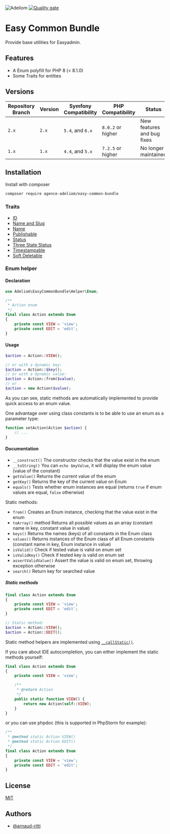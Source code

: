 
![Adeliom](https://adeliom.com/public/uploads/2017/09/Adeliom_logo.png)
[![Quality gate](https://sonarcloud.io/api/project_badges/quality_gate?project=agence-adeliom_easy-common-bundle)](https://sonarcloud.io/dashboard?id=agence-adeliom_easy-common-bundle)

# Easy Common Bundle

Provide base utilities for Easyadmin.


## Features

- A Enum polyfill for PHP 8 (< 8.1.0)
- Some Traits for entities

## Versions

| Repository Branch | Version | Symfony Compatibility | PHP Compatibility | Status                     |
|-------------------|---------|-----------------------|-------------------|----------------------------|
| `2.x`             | `2.x`   | `5.4`, and `6.x`      | `8.0.2` or higher | New features and bug fixes |
| `1.x`             | `1.x`   | `4.4`, and `5.x`      | `7.2.5` or higher | No longer maintained       |

## Installation

Install with composer

```bash
composer require agence-adeliom/easy-common-bundle
```

### Traits

* [ID](src/Traits/EntityIdTrait.php)
* [Name and Slug](src/Traits/EntityNameSlugTrait.php)
* [Name](src/Traits/EntityNameTrait.php)
* [Publishable](src/Traits/EntityPublishableTrait.php)
* [Status](src/Traits/EntityStatusTrait.php)
* [Three State Status](src/Traits/EntityThreeStateStatusTrait.php)
* [Timestampable](src/Traits/EntityTimestampableTrait.php)
* [Soft Deletable](src/Traits/EntitySoftDeletableTrait.php)

### Enum helper

#### Declaration

```php
use Adeliom\EasyCommonBundle\Helper\Enum;

/**
 * Action enum
 */
final class Action extends Enum
{
    private const VIEW = 'view';
    private const EDIT = 'edit';
}
```

#### Usage

```php
$action = Action::VIEW();

// or with a dynamic key:
$action = Action::$key();
// or with a dynamic value:
$action = Action::from($value);
// or
$action = new Action($value);
```

As you can see, static methods are automatically implemented to provide quick access to an enum value.

One advantage over using class constants is to be able to use an enum as a parameter type:

```php
function setAction(Action $action) {
    // ...
}
```

#### Documentation

- `__construct()` The constructor checks that the value exist in the enum
- `__toString()` You can `echo $myValue`, it will display the enum value (value of the constant)
- `getValue()` Returns the current value of the enum
- `getKey()` Returns the key of the current value on Enum
- `equals()` Tests whether enum instances are equal (returns `true` if enum values are equal, `false` otherwise)

Static methods:

- `from()` Creates an Enum instance, checking that the value exist in the enum
- `toArray()` method Returns all possible values as an array (constant name in key, constant value in value)
- `keys()` Returns the names (keys) of all constants in the Enum class
- `values()` Returns instances of the Enum class of all Enum constants (constant name in key, Enum instance in value)
- `isValid()` Check if tested value is valid on enum set
- `isValidKey()` Check if tested key is valid on enum set
- `assertValidValue()` Assert the value is valid on enum set, throwing exception otherwise
- `search()` Return key for searched value

##### Static methods

```php
final class Action extends Enum
{
    private const VIEW = 'view';
    private const EDIT = 'edit';
}

// Static method:
$action = Action::VIEW();
$action = Action::EDIT();
```

Static method helpers are implemented using [`__callStatic()`](http://www.php.net/manual/en/language.oop5.overloading.php#object.callstatic).

If you care about IDE autocompletion, you can either implement the static methods yourself:

```php
final class Action extends Enum
{
    private const VIEW = 'view';

    /**
     * @return Action
     */
    public static function VIEW() {
        return new Action(self::VIEW);
    }
}
```

or you can use phpdoc (this is supported in PhpStorm for example):

```php
/**
 * @method static Action VIEW()
 * @method static Action EDIT()
 */
final class Action extends Enum
{
    private const VIEW = 'view';
    private const EDIT = 'edit';
}
```


## License

[MIT](https://choosealicense.com/licenses/mit/)


## Authors

- [@arnaud-ritti](https://github.com/arnaud-ritti)

  
